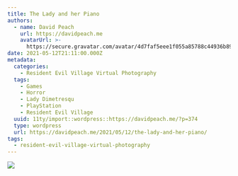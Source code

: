 ```yaml
---
title: The Lady and her Piano
authors:
  - name: David Peach
    url: https://davidpeach.me
    avatarUrl: >-
      https://secure.gravatar.com/avatar/4d7faf5eee1f055a85788c44936b8995eaab6dfb004e7854ec747ccb272e91ee?s=96&d=mm&r=g
date: 2021-05-12T21:11:00.000Z
metadata:
  categories:
    - Resident Evil Village Virtual Photography
  tags:
    - Games
    - Horror
    - Lady Dimetresqu
    - PlayStation
    - Resident Evil Village
  uuid: 11ty/import::wordpress::https://davidpeach.me/?p=374
  type: wordpress
  url: https://davidpeach.me/2021/05/12/the-lady-and-her-piano/
tags:
  - resident-evil-village-virtual-photography
---
```

[![](/assets/The-Lady-and-her-Piano-2048x92-GmQ39s3wAI4X.jpg)](/assets/The-Lady-and-her-Piano-2048x92-GmQ39s3wAI4X.jpg)